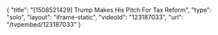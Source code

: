 {
    "title": "[1508521429] Trump Makes His Pitch For Tax Reform",
    "type": "solo",
    "layout": "iframe-static",
    "videoId": "123187033",
    "url": "\/tvpembed\/123187033"
}
